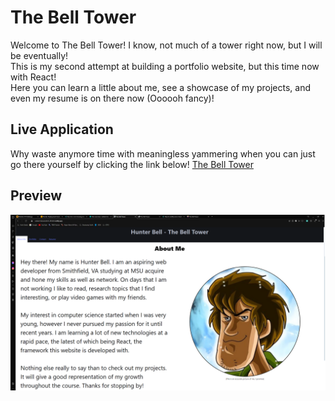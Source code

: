 # The Bell Tower
Welcome to The Bell Tower! I know, not much of a tower right now, but I will be eventually!  
This is my second attempt at building a portfolio website, but this time now with React!  
Here you can learn a little about me, see a showcase of my projects, and even my resume is on there now (Oooooh fancy)!  

## Live Application
Why waste anymore time with meaningless yammering when you can just go there yourself by clicking the link below!
[The Bell Tower](https://radiant-bienenstitch-df3d83.netlify.app)

## Preview
![preview-image](./public/assets/images/preview.png)